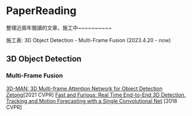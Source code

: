 # PaperReading

整理近兩年閱讀的文章，施工中~~~~~~~~~~

施工表:
3D Object Detection - Multi-Frame Fusion (2023.4.20 - now)


## 3D Object Detection
### Multi-Frame Fusion

[3D-MAN: 3D Multi-frame Attention Network for Object Detection Zetong](https://arxiv.org/abs/2012.12395)[2021 CVPR]
[Fast and Furious: Real Time End-to-End 3D Detection, Tracking and Motion Forecasting with a Single Convolutional Net](https://arxiv.org/abs/2012.12395) [2018 CVPR]
